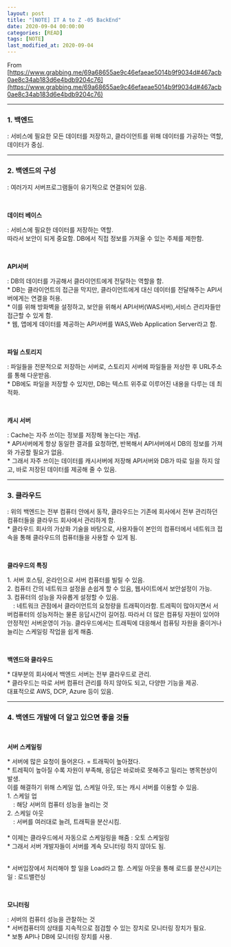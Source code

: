 ```yaml
---
layout: post
title: "[NOTE] IT A to Z -05 BackEnd"
date: 2020-09-04 00:00:00
categories: [READ]
tags: [NOTE]
last_modified_at: 2020-09-04
---
```


From [https://www.grabbing.me/69a68655ae9c46efaeae5014b9f9034d#467acb0ae8c34ab183d6e4bdb9204c76](https://www.grabbing.me/69a68655ae9c46efaeae5014b9f9034d#467acb0ae8c34ab183d6e4bdb9204c76)

---

### 1. 백엔드

<p>
: 서비스에 필요한 모든 데이터를 저장하고, 클라이언트를 위해 데이터를 가공하는 역할, 데이터가 중심.
</p>

---

### 2. 백엔드의 구성

<p>
: 여러가지 서버프로그램들이 유기적으로 연결되어 있음.
</p>

<br>

__데이터 베이스__

<p>
: 서비스에 필요한 데이터를 저장하는 역할.
<br>따라서 보안이 되게 중요함. DB에서 직접 정보를 가져올 수 있는 주체를 제한함.
</p>

<br>

__API서버__

<p>
: DB의 데이터를 가공해서 클라이언트에게 전달하는 역할을 함.
<br>* DB는 클라이언트의 접근을 막지만, 클라이언트에게 대신 데이터를 전달해주는 API서버에게는 연결을 허용.
<br>* 이를 위해 방화벽을 설정하고, 보안을 위해서 API서버(WAS서버),서비스 관리자들만 접근할 수 있게 함.
<br>* 웹, 앱에게 데이터를 제공하는 API서버를 WAS,Web Application Server라고 함.
</p>

<br>

__파일 스토리지__

<p>
: 파일들을 전문적으로 저장하는 서버로, 스토리지 서버에 파일들을 저상한 후 URL주소를 통해 다운받음.
<br>* DB에도 파일을 저장할 수 있지만, DB는 텍스트 위주로 이루어진 내용을 다루는 데 최적화.
</p>

<br>

__캐시 서버__

<p>
: Cache는 자주 쓰이는 정보를 저장해 놓는다는 개념.
<br>* API서버에게 항상 동일한 결과를 요청하면, 반복해서 API서버에서 DB의 정보를 가져와 가공할 필요가 없음.
<br>* 그래서 자주 쓰이는 데이터를 캐시서버에 저장해 API서버와 DB가 따로 일을 하지 않고, 바로 저장된 데이터를 제공해 줄 수 있음.
</p>

---

### 3. 클라우드

<p>
: 위의 백엔드는 전부 컴퓨터 안에서 동작, 클라우드는 기존에 회사에서 전부 관리하던 컴퓨터들을 클라우드 회사에서 관리하게 함.
<br>* 클라우드 회사의 가상화 기술을 바탕으로, 사용자들이 본인의 컴퓨터에서 네트워크 접속을 통해 클라우드의 컴퓨터들을 사용할 수 있게 됨.
</p>

<br>

__클라우드의 특징__
<p>
1. 서버 호스팅, 온라인으로 서버 컴퓨터를 빌릴 수 있음.
<br>2. 컴퓨터 간의 네트워크 설정을 손쉽게 할 수 있음, 웹사이트에서 보안설정이 가능.
<br>3. 컴퓨터의 성능을 자유롭게 설정할 수 있음.
<br>&emsp;: 네트워크 관점에서 클라이언트의 요청량을 트래픽이라함. 트레픽이 많아지면서 서버컴퓨터의 성능저하는 물론 응답시간이 길어짐.
따라서 더 많은 컴퓨팅 자원이 있어야 안정적인 서버운영이 가능. 클라우드에서는 트래픽에 대응해서 컴퓨팅 자원을 줄이거나 늘리는 스케일링 작업을 쉽게 해줌.
</p>

<br>

__백엔드와 클라우드__
<p>
* 대부분의 회사에서 백엔드 서버는 전부 클라우드로 관리.
<br>* 클라우드는 따로 서버 컴퓨터 관리를 하지 않아도 되고, 다양한 기능을 제공.
<br>대표적으로 AWS, DCP, Azure 등이 있음.
</p>

---

### 4. 백엔드 개발에 더 알고 있으면 좋을 것들

<br>

__서버 스케일링__

<p>
* 서버에 많은 요청이 들어온다. =  트래픽이 높아졌다.
<br>* 트레픽이 높아질 수록 자원이 부족해, 응답은 바로바로 못해주고 밀리는 병목현상이 발생.
<br>이를 해결하기 위해 스케일 업, 스케일 아웃, 또는 캐시 서버를 이용할 수 있음.
<br>1. 스케일 업
<br>&emsp;: 해당 서버의 컴퓨터 성능을 늘리는 것
<br>2. 스케일 아웃
<br>&emsp;: 서버를 여러대로 늘려, 트래픽을 분산시킴.
<br>
<br>* 이제는 클라우드에서 자동으로 스케일링을 해줌 : 오토 스케일링
<br>* 그래서 서버 개발자들이 서버를 계속 모니터링 하지 않아도 됨.

<br>* 서버입장에서 처리해야 할 일을 Load라고 함. 스케일 아웃을 통해 로드를 분산시키는 일 : 로드밸런싱
</p>

<br>

__모니터링__

<p>
: 서버의 컴퓨터 성능을 관찰하는 것
<br>* 서버컴퓨터의 상태를 지속적으로 점검할 수 있는 장치로 모니터링 장치가 필요.
<br>* 보통 API나 DB에 모니터링 장치를 사용.
</p>


<br>
<br>



